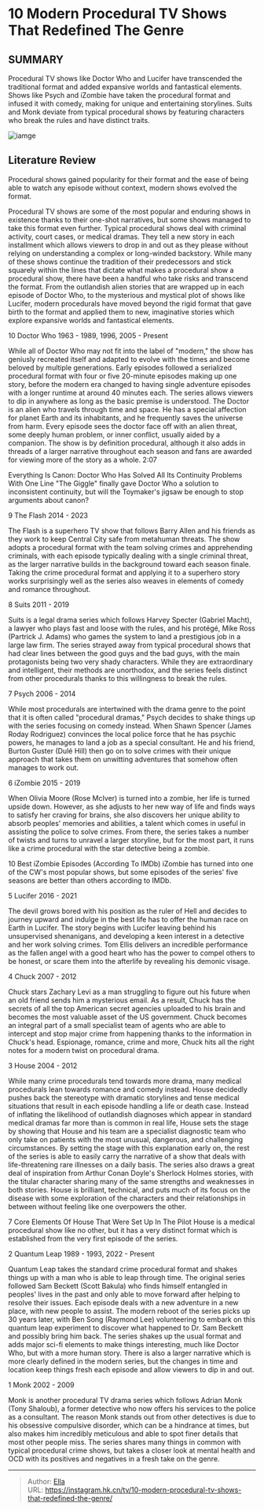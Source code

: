 # 10 Modern Procedural TV Shows That Redefined The Genre


## SUMMARY 


 Procedural TV shows like Doctor Who and Lucifer have transcended the traditional format and added expansive worlds and fantastical elements. 
 Shows like Psych and iZombie have taken the procedural format and infused it with comedy, making for unique and entertaining storylines. 
 Suits and Monk deviate from typical procedural shows by featuring characters who break the rules and have distinct traits. 

![iamge](https://static1.srcdn.com/wordpress/wp-content/uploads/2024/01/matt-smithas-the-doctor-from-doctor-who-hugh-laurie-as-dr.jpg)

## Literature Review

Procedural shows gained popularity for their format and the ease of being able to watch any episode without context, modern shows evolved the format.




Procedural TV shows are some of the most popular and enduring shows in existence thanks to their one-shot narratives, but some shows managed to take this format even further. Typical procedural shows deal with criminal activity, court cases, or medical dramas. They tell a new story in each installment which allows viewers to drop in and out as they please without relying on understanding a complex or long-winded backstory.
While many of these shows continue the tradition of their predecessors and stick squarely within the lines that dictate what makes a procedural show a procedural show, there have been a handful who take risks and transcend the format. From the outlandish alien stories that are wrapped up in each episode of Doctor Who, to the mysterious and mystical plot of shows like Lucifer, modern procedurals have moved beyond the rigid format that gave birth to the format and applied them to new, imaginative stories which explore expansive worlds and fantastical elements.









 








 10  Doctor Who 
1963 - 1989, 1996, 2005 - Present


 







While all of Doctor Who may not fit into the label of &#34;modern,&#34; the show has geniusly recreated itself and adapted to evolve with the times and become beloved by multiple generations. Early episodes followed a serialized procedural format with four or five 20-minute episodes making up one story, before the modern era changed to having single adventure episodes with a longer runtime at around 40 minutes each. The series allows viewers to dip in anywhere as long as the basic premise is understood.
The Doctor is an alien who travels through time and space. He has a special affection for planet Earth and its inhabitants, and he frequently saves the universe from harm. Every episode sees the doctor face off with an alien threat, some deeply human problem, or inner conflict, usually aided by a companion. The show is by definition procedural, although it also adds in threads of a larger narrative throughout each season and fans are awarded for viewing more of the story as a whole.
 2:07                  
 
 Everything Is Canon: Doctor Who Has Solved All Its Continuity Problems With One Line 
&#34;The Giggle&#34; finally gave Doctor Who a solution to inconsistent continuity, but will the Toymaker&#39;s jigsaw be enough to stop arguments about canon?








 9  The Flash 
2014 - 2023
        

The Flash is a superhero TV show that follows Barry Allen and his friends as they work to keep Central City safe from metahuman threats. The show adopts a procedural format with the team solving crimes and apprehending criminals, with each episode typically dealing with a single criminal threat, as the larger narrative builds in the background toward each season finale. Taking the crime procedural format and applying it to a superhero story works surprisingly well as the series also weaves in elements of comedy and romance throughout.





 8  Suits 
2011 - 2019
        

Suits is a legal drama series which follows Harvey Specter (Gabriel Macht), a lawyer who plays fast and loose with the rules, and his protégé, Mike Ross (Partrick J. Adams) who games the system to land a prestigious job in a large law firm. The series strayed away from typical procedural shows that had clear lines between the good guys and the bad guys, with the main protagonists being two very shady characters. While they are extraordinary and intelligent, their methods are unorthodox, and the series feels distinct from other procedurals thanks to this willingness to break the rules.





 7  Psych 
2006 - 2014


 







While most procedurals are intertwined with the drama genre to the point that it is often called &#34;procedural dramas,&#34; Psych decides to shake things up with the series focusing on comedy instead. When Shawn Spencer (James Roday Rodriguez) convinces the local police force that he has psychic powers, he manages to land a job as a special consultant. He and his friend, Burton Guster (Dulé Hill) then go on to solve crimes with their unique approach that takes them on unwitting adventures that somehow often manages to work out.





 6  iZombie 
2015 - 2019
        

When Olivia Moore (Rose McIver) is turned into a zombie, her life is turned upside down. However, as she adjusts to her new way of life and finds ways to satisfy her craving for brains, she also discovers her unique ability to absorb peoples&#39; memories and abilities, a talent which comes in useful in assisting the police to solve crimes. From there, the series takes a number of twists and turns to unravel a larger storyline, but for the most part, it runs like a crime procedural with the star detective being a zombie.
            
 
 10 Best iZombie Episodes (According To IMDb) 
iZombie has turned into one of the CW&#39;s most popular shows, but some episodes of the series&#39; five seasons are better than others according to IMDb.








 5  Lucifer 
2016 - 2021
        

The devil grows bored with his position as the ruler of Hell and decides to journey upward and indulge in the best life has to offer the human race on Earth in Lucifer. The story begins with Lucifer leaving behind his unsupervised shenanigans, and developing a keen interest in a detective and her work solving crimes. Tom Ellis delivers an incredible performance as the fallen angel with a good heart who has the power to compel others to be honest, or scare them into the afterlife by revealing his demonic visage.





 4  Chuck 
2007 - 2012
        

Chuck stars Zachary Levi as a man struggling to figure out his future when an old friend sends him a mysterious email. As a result, Chuck has the secrets of all the top American secret agencies uploaded to his brain and becomes the most valuable asset of the US government. Chuck becomes an integral part of a small specialist team of agents who are able to intercept and stop major crime from happening thanks to the information in Chuck&#39;s head. Espionage, romance, crime and more, Chuck hits all the right notes for a modern twist on procedural drama.





 3  House 
2004 - 2012


 







While many crime procedurals tend towards more drama, many medical procedurals lean towards romance and comedy instead. House decidedly pushes back the stereotype with dramatic storylines and tense medical situations that result in each episode handling a life or death case. Instead of inflating the likelihood of outlandish diagnoses which appear in standard medical dramas far more than is common in real life, House sets the stage by showing that House and his team are a specialist diagnostic team who only take on patients with the most unusual, dangerous, and challenging circumstances.
By setting the stage with this explanation early on, the rest of the series is able to easily carry the narrative of a show that deals with life-threatening rare illnesses on a daily basis. The series also draws a great deal of inspiration from Arthur Conan Doyle&#39;s Sherlock Holmes stories, with the titular character sharing many of the same strengths and weaknesses in both stories. House is brilliant, technical, and puts much of its focus on the disease with some exploration of the characters and their relationships in between without feeling like one overpowers the other.
            
 
 7 Core Elements Of House That Were Set Up In The Pilot 
House is a medical procedural show like no other, but it has a very distinct format which is established from the very first episode of the series.








 2  Quantum Leap 
1989 - 1993, 2022 - Present
        

Quantum Leap takes the standard crime procedural format and shakes things up with a man who is able to leap through time. The original series followed Sam Beckett (Scott Bakula) who finds himself entangled in peoples&#39; lives in the past and only able to move forward after helping to resolve their issues. Each episode deals with a new adventure in a new place, with new people to assist.
The modern reboot of the series picks up 30 years later, with Ben Song (Raymond Lee) volunteering to embark on this quantum leap experiment to discover what happened to Dr. Sam Beckett and possibly bring him back. The series shakes up the usual format and adds major sci-fi elements to make things interesting, much like Doctor Who, but with a more human story. There is also a larger narrative which is more clearly defined in the modern series, but the changes in time and location keep things fresh each episode and allow viewers to dip in and out.





 1  Monk 
2002 - 2009
        

Monk is another procedural TV drama series which follows Adrian Monk (Tony Shaloub), a former detective who now offers his services to the police as a consultant. The reason Monk stands out from other detectives is due to his obsessive compulsive disorder, which can be a hindrance at times, but also makes him incredibly meticulous and able to spot finer details that most other people miss. The series shares many things in common with typical procedural crime shows, but takes a closer look at mental health and OCD with its positives and negatives in a fresh take on the genre. 

---

> Author: [Ella](https://instagram.hk.cn/)  
> URL: https://instagram.hk.cn/tv/10-modern-procedural-tv-shows-that-redefined-the-genre/  

